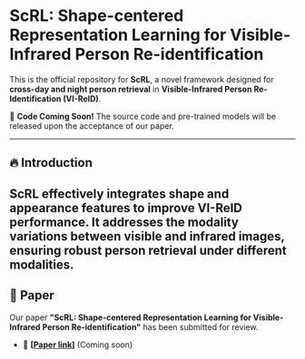 # ScRL: Shape-centered Representation Learning for Visible-Infrared Person Re-identification

This is the official repository for **ScRL**, a novel framework designed for **cross-day and night person retrieval** in **Visible-Infrared Person Re-Identification (VI-ReID)**.

🚀 **Code Coming Soon!** The source code and pre-trained models will be released upon the acceptance of our paper.

---

## 🔥 Introduction
**ScRL** effectively integrates **shape and appearance features** to improve VI-ReID performance. It addresses the **modality variations** between visible and infrared images, ensuring **robust person retrieval** under different modalities.
---

## 📖 Paper
Our paper **"ScRL: Shape-centered Representation Learning for Visible-Infrared Person Re-identification"** has been submitted for review.  
- 📢 **[[Paper link](https://arxiv.org/pdf/2310.17952)]** (Coming soon)










